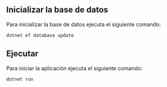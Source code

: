 ## Inicializar la base de datos
Para inicializar la base de datos ejecuta el siguiente comando:

`dotnet ef database update`

## Ejecutar
Para iniciar la aplicación ejecuta el siguiente comando:

`dotnet run`